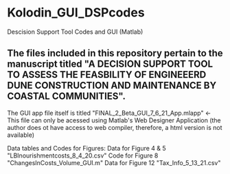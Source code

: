 # Kolodin_GUI_DSPcodes
 Descision Support Tool Codes and GUI (Matlab)

The files included in this repository pertain to the manuscript titled "A DECISION SUPPORT TOOL TO ASSESS THE FEASBILITY OF ENGINEEERD DUNE CONSTRUCTION AND MAINTENANCE BY COASTAL COMMUNITIES".
----------------
The GUI app file itself is titled "FINAL_2_Beta_GUI_7_6_21_App.mlapp" <- This file can only be acessed using Matlab's Web Designer Application (the author does ot have access to web compiler, therefore, a html version is not available)

Data tables and Codes for Figures:
Data for Figure 4 & 5 "LBInourishmentcosts_8_4_20.csv"
Code for Figure 8 "ChangesInCosts_Volume_GUI.m"
Data for Figure 12 "Tax_Info_5_13_21.csv"
